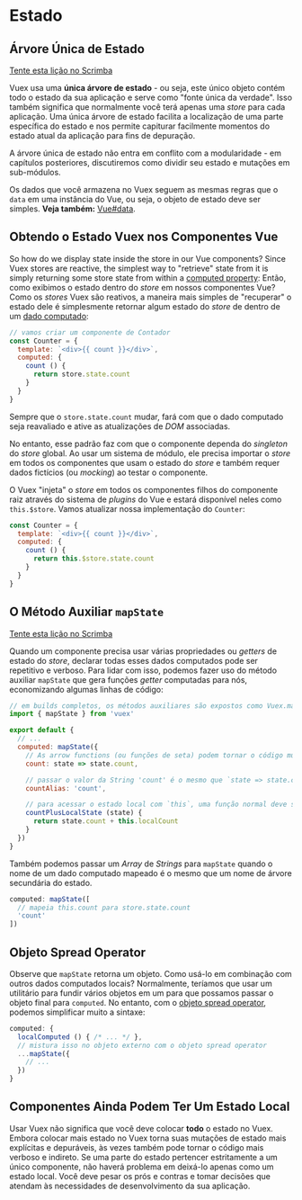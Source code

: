 # Estado

## Árvore Única de Estado

<div class="scrimba"><a href="https://scrimba.com/p/pnyzgAP/cWw3Zhb" target="_blank" rel="noopener noreferrer">Tente esta lição no Scrimba</a></div>

Vuex usa uma **única árvore de estado** - ou seja, este único objeto contém todo o estado da sua aplicação e serve como "fonte única da verdade". Isso também significa que normalmente você terá apenas uma _store_ para cada aplicação. Uma única árvore de estado facilita a localização de uma parte específica do estado e nos permite capiturar facilmente momentos do estado atual da aplicação para fins de depuração.

A árvore única de estado não entra em conflito com a modularidade - em capítulos posteriores, discutiremos como dividir seu estado e mutações em sub-módulos.

Os dados que você armazena no Vuex seguem as mesmas regras que o `data` em uma instância do Vue, ou seja, o objeto de estado deve ser simples. **Veja também:** [Vue#data](https://v3.vuejs.org/api/options-data.html#data-2).

## Obtendo o Estado Vuex nos Componentes Vue

So how do we display state inside the store in our Vue components? Since Vuex stores are reactive, the simplest way to "retrieve" state from it is simply returning some store state from within a [computed property](https://vuejs.org/guide/computed.html):
Então, como exibimos o estado dentro do _store_ em nossos componentes Vue? Como os _stores_ Vuex são reativos, a maneira mais simples de "recuperar" o estado dele é simplesmente retornar algum estado do _store_ de dentro de um [dado computado](https://vuejs.org/guide/computed.html):

```js
// vamos criar um componente de Contador
const Counter = {
  template: `<div>{{ count }}</div>`,
  computed: {
    count () {
      return store.state.count
    }
  }
}
```

Sempre que o `store.state.count` mudar, fará com que o dado computado seja reavaliado e ative as atualizações de _DOM_ associadas.

No entanto, esse padrão faz com que o componente dependa do _singleton_ do _store_ global. Ao usar um sistema de módulo, ele precisa importar o _store_ em todos os componentes que usam o estado do _store_ e também requer dados fictícios (ou _mocking_) ao testar o componente.

O Vuex "injeta" o _store_ em todos os componentes filhos do componente raiz através do sistema de _plugins_ do Vue e estará disponível neles como `this.$store`. Vamos atualizar nossa implementação do `Counter`:

```js
const Counter = {
  template: `<div>{{ count }}</div>`,
  computed: {
    count () {
      return this.$store.state.count
    }
  }
}
```

## O Método Auxiliar `mapState`

<div class="scrimba"><a href="https://scrimba.com/p/pnyzgAP/c8Pz7BSK" target="_blank" rel="noopener noreferrer">Tente esta lição no Scrimba</a></div>

Quando um componente precisa usar várias propriedades ou _getters_ de estado do _store_, declarar todas esses dados computados pode ser repetitivo e verboso. Para lidar com isso, podemos fazer uso do método auxiliar `mapState` que gera funções _getter_ computadas para nós, economizando algumas linhas de código:

```js
// em builds completos, os métodos auxiliares são expostos como Vuex.mapState
import { mapState } from 'vuex'

export default {
  // ...
  computed: mapState({
    // As arrow functions (ou funções de seta) podem tornar o código muito sucinto!
    count: state => state.count,

    // passar o valor da String 'count' é o mesmo que `state => state.count`
    countAlias: 'count',

    // para acessar o estado local com `this`, uma função normal deve ser usada
    countPlusLocalState (state) {
      return state.count + this.localCount
    }
  })
}
```

Também podemos passar um _Array_ de _Strings_ para `mapState` quando o nome de um dado computado mapeado é o mesmo que um nome de árvore secundária do estado.

```js
computed: mapState([
  // mapeia this.count para store.state.count
  'count'
])
```

## Objeto Spread Operator

Observe que `mapState` retorna um objeto. Como usá-lo em combinação com outros dados computados locais? Normalmente, teríamos que usar um utilitário para fundir vários objetos em um para que possamos passar o objeto final para `computed`. No entanto, com o [objeto spread operator](https://github.com/tc39/proposal-object-rest-spread), podemos simplificar muito a sintaxe:

```js
computed: {
  localComputed () { /* ... */ },
  // mistura isso no objeto externo com o objeto spread operator
  ...mapState({
    // ...
  })
}
```

## Componentes Ainda Podem Ter Um Estado Local

Usar Vuex não significa que você deve colocar **todo** o estado no Vuex. Embora colocar mais estado no Vuex torna suas mutações de estado mais explícitas e depuráveis, às vezes também pode tornar o código mais verboso e indireto. Se uma parte do estado pertencer estritamente a um único componente, não haverá problema em deixá-lo apenas como um estado local. Você deve pesar os prós e contras e tomar decisões que atendam às necessidades de desenvolvimento da sua aplicação.

